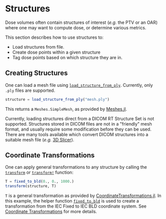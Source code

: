 # Structures

Dose volumes often contain structures of interest (*e.g.* the PTV or an OAR) where one may want to compute dose, or determine various metrics.

This section describes how to use structures to:
* Load structures from file.
* Create dose points within a given structure 
* Tag dose points based on which structure they are in.

## Creating Structures

One can load a mesh file using [`load_structure_from_ply`](@ref). Currently, only `.ply` files are supported.

```julia
structure = load_structure_from_ply("mesh.ply")
```
This returns a `Meshes.SimpleMesh`, as provided by [Meshes.jl](https://juliageometry.github.io/Meshes.jl/stable/meshes.html).

Currently, loading structures direct from a DICOM RT Structure Set is not supported. Structures stored in DICOM files are not in a "friendly" mesh format, and usually require some modification before they can be used. There are many tools available which convert DICOM structures into a suitable mesh file (*e.g.* [3D Slicer](https://www.slicer.org/)).

## Coordinate Transformations

One can apply general transformations to any structure by calling the [`transform`](@ref) or [`transform!`](@ref) function:
```julia
T = fixed_to_bld(0., 0., 1000.)
transform(structure, T)
```
`T` is a general transformation as provided by [CoordinateTransformations.jl](https://github.com/JuliaGeometry/CoordinateTransformations.jl). In this example, the helper function [`fixed_to_bld`](@ref) is used to create a transformation from the IEC Fixed to IEC BLD coordinate system. See [Coordinate Transformations](@ref) for more details.
